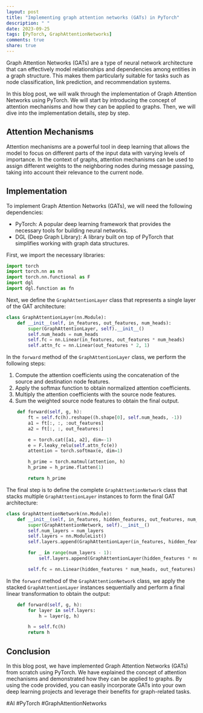 ```yaml
---
layout: post
title: "Implementing graph attention networks (GATs) in PyTorch"
description: " "
date: 2023-09-25
tags: [PyTorch, GraphAttentionNetworks]
comments: true
share: true
---
```


Graph Attention Networks (GATs) are a type of neural network architecture that can effectively model relationships and dependencies among entities in a graph structure. This makes them particularly suitable for tasks such as node classification, link prediction, and recommendation systems.

In this blog post, we will walk through the implementation of Graph Attention Networks using PyTorch. We will start by introducing the concept of attention mechanisms and how they can be applied to graphs. Then, we will dive into the implementation details, step by step.

## Attention Mechanisms

Attention mechanisms are a powerful tool in deep learning that allows the model to focus on different parts of the input data with varying levels of importance. In the context of graphs, attention mechanisms can be used to assign different weights to the neighboring nodes during message passing, taking into account their relevance to the current node.

## Implementation

To implement Graph Attention Networks (GATs), we will need the following dependencies:

- PyTorch: A popular deep learning framework that provides the necessary tools for building neural networks.
- DGL (Deep Graph Library): A library built on top of PyTorch that simplifies working with graph data structures.

First, we import the necessary libraries:

```python
import torch
import torch.nn as nn
import torch.nn.functional as F
import dgl
import dgl.function as fn
```

Next, we define the `GraphAttentionLayer` class that represents a single layer of the GAT architecture:

```python
class GraphAttentionLayer(nn.Module):
    def __init__(self, in_features, out_features, num_heads):
        super(GraphAttentionLayer, self).__init__()
        self.num_heads = num_heads
        self.fc = nn.Linear(in_features, out_features * num_heads)
        self.attn_fc = nn.Linear(out_features * 2, 1)
```

In the `forward` method of the `GraphAttentionLayer` class, we perform the following steps:

1. Compute the attention coefficients using the concatenation of the source and destination node features.
2. Apply the softmax function to obtain normalized attention coefficients.
3. Multiply the attention coefficients with the source node features.
4. Sum the weighted source node features to obtain the final output.

```python
    def forward(self, g, h):
        ft = self.fc(h).reshape((h.shape[0], self.num_heads, -1))
        a1 = ft[:, :, :out_features]
        a2 = ft[:, :, out_features:]

        e = torch.cat([a1, a2], dim=-1)
        e = F.leaky_relu(self.attn_fc(e))
        attention = torch.softmax(e, dim=1)

        h_prime = torch.matmul(attention, h)
        h_prime = h_prime.flatten(1)

        return h_prime
```

The final step is to define the complete `GraphAttentionNetwork` class that stacks multiple `GraphAttentionLayer` instances to form the final GAT architecture:

```python
class GraphAttentionNetwork(nn.Module):
    def __init__(self, in_features, hidden_features, out_features, num_heads, num_layers):
        super(GraphAttentionNetwork, self).__init__()
        self.num_layers = num_layers
        self.layers = nn.ModuleList()
        self.layers.append(GraphAttentionLayer(in_features, hidden_features, num_heads))

        for _ in range(num_layers - 1):
            self.layers.append(GraphAttentionLayer(hidden_features * num_heads, hidden_features, num_heads))

        self.fc = nn.Linear(hidden_features * num_heads, out_features)
```

In the `forward` method of the `GraphAttentionNetwork` class, we apply the stacked `GraphAttentionLayer` instances sequentially and perform a final linear transformation to obtain the output:

```python
    def forward(self, g, h):
        for layer in self.layers:
            h = layer(g, h)

        h = self.fc(h)
        return h
```

## Conclusion

In this blog post, we have implemented Graph Attention Networks (GATs) from scratch using PyTorch. We have explained the concept of attention mechanisms and demonstrated how they can be applied to graphs. By using the code provided, you can easily incorporate GATs into your own deep learning projects and leverage their benefits for graph-related tasks.

#AI #PyTorch #GraphAttentionNetworks